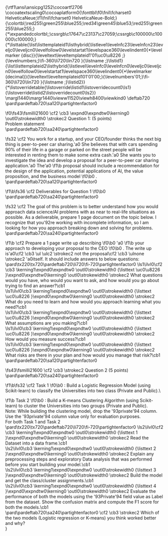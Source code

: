 {\rtf1\ansi\ansicpg1252\cocoartf2706
\cocoatextscaling0\cocoaplatform0{\fonttbl\f0\fnil\fcharset0 HelveticaNeue;\f1\fnil\fcharset0 HelveticaNeue-Bold;}
{\colortbl;\red255\green255\blue255;\red34\green45\blue53;\red255\green255\blue255;}
{\*\expandedcolortbl;;\cssrgb\c17647\c23137\c27059;\cssrgb\c100000\c100000\c100000;}
{\*\listtable{\list\listtemplateid1\listhybrid{\listlevel\levelnfc23\levelnfcn23\leveljc0\leveljcn0\levelfollow0\levelstartat1\levelspace360\levelindent0{\*\levelmarker \{disc\}}{\leveltext\leveltemplateid1\'01\uc0\u8226 ;}{\levelnumbers;}\fi-360\li720\lin720 }{\listname ;}\listid1}
{\list\listtemplateid2\listhybrid{\listlevel\levelnfc0\levelnfcn0\leveljc0\leveljcn0\levelfollow0\levelstartat1\levelspace360\levelindent0{\*\levelmarker \{decimal\}}{\leveltext\leveltemplateid101\'01\'00;}{\levelnumbers\'01;}\fi-360\li720\lin720 }{\listname ;}\listid2}}
{\*\listoverridetable{\listoverride\listid1\listoverridecount0\ls1}{\listoverride\listid2\listoverridecount0\ls2}}
\margl1440\margr1440\vieww11520\viewh8400\viewkind0
\deftab720
\pard\pardeftab720\sa120\partightenfactor0

\f0\fs43\fsmilli21600 \cf2 \cb3 \expnd0\expndtw0\kerning0
\outl0\strokewidth0 \strokec2 Question 1: (5 points)\
Problem statement\
\pard\pardeftab720\sa240\partightenfactor0

\fs32 \cf2 You work for a startup, and your CEO/founder thinks the next big thing is peer-to-peer car sharing.\'a0 She believes that with cars spending 90% of their life in a garage or parked on the street people will be interested in renting them to make some extra cash.\'a0 She wants you to investigate the idea and develop a proposal for a peer-to-peer car sharing application.\'a0 The\'a0
\f1\b proposal should include a recommendation for the design of the application, potential applications of AI, the value proposition, and the business model
\f0\b0 .\
\pard\pardeftab720\sa120\partightenfactor0

\f1\b\fs36 \cf2 Deliverables for Question 1
\f0\b0 \
\pard\pardeftab720\sa240\partightenfactor0

\fs32 \cf2 The goal of this problem is to better understand how you would approach data science/AI problems with as near to real-life situations as possible. As a deliverable, prepare 1 page document on the topic below. I recognize that you\'92re working with incomplete information, so I am looking for how you approach breaking down and solving for problems.\
\pard\pardeftab720\sa240\partightenfactor0

\f1\b \cf2 Prepare a 1 page write up describing
\f0\b0 \'a0
\f1\b your approach to developing your proposal to the CEO
\f0\b0 . The write up is\'a0\cf2 \cb3 \ul \ulc2 \strokec2 not the proposal\cf2 \cb3 \ulnone \strokec2 \'a0itself. It should include answers to below questions:\
\pard\tx220\tx720\pardeftab720\li720\fi-720\partightenfactor0
\ls1\ilvl0\cf2 \cb3 \kerning1\expnd0\expndtw0 \outl0\strokewidth0 {\listtext	\uc0\u8226 	}\expnd0\expndtw0\kerning0
\outl0\strokewidth0 \strokec2 What questions would you have, who would you want to ask, and how would you go about trying to find an answer?\cb1 \
\ls1\ilvl0\cb3 \kerning1\expnd0\expndtw0 \outl0\strokewidth0 {\listtext	\uc0\u8226 	}\expnd0\expndtw0\kerning0
\outl0\strokewidth0 \strokec2 What do you need to learn and how would you approach learning what you need?\cb1 \
\ls1\ilvl0\cb3 \kerning1\expnd0\expndtw0 \outl0\strokewidth0 {\listtext	\uc0\u8226 	}\expnd0\expndtw0\kerning0
\outl0\strokewidth0 \strokec2 What assumptions are you making?\cb1 \
\ls1\ilvl0\cb3 \kerning1\expnd0\expndtw0 \outl0\strokewidth0 {\listtext	\uc0\u8226 	}\expnd0\expndtw0\kerning0
\outl0\strokewidth0 \strokec2 How would you measure success?\cb1 \
\ls1\ilvl0\cb3 \kerning1\expnd0\expndtw0 \outl0\strokewidth0 {\listtext	\uc0\u8226 	}\expnd0\expndtw0\kerning0
\outl0\strokewidth0 \strokec2 What risks are there in your plan and how would you manage that risk?\cb1 \
\pard\pardeftab720\sa120\partightenfactor0

\fs43\fsmilli21600 \cf2 \cb3 \strokec2 Question 2 (5 points)\
\pard\pardeftab720\sa240\partightenfactor0

\f1\b\fs32 \cf2 Task 1
\f0\b0 : Build a Logistic Regression Model (using Scikit-learn) to classify the Universities into two class (Private and Public).\

\f1\b Task 2
\f0\b0 : Build a K-means Clustering Algorithm (using Scikit-learn) to cluster the Universities into two groups (Private and Public).\
Note: While building the clustering model, drop the \'93private\'94 column. Use the \'93private\'94 column value only for evaluation purposes.\
For both Task 1 and Task 2\
\pard\tx220\tx720\pardeftab720\li720\fi-720\partightenfactor0
\ls2\ilvl0\cf2 \cb3 \kerning1\expnd0\expndtw0 \outl0\strokewidth0 {\listtext	1	}\expnd0\expndtw0\kerning0
\outl0\strokewidth0 \strokec2 Read the Dataset into a data frame.\cb1 \
\ls2\ilvl0\cb3 \kerning1\expnd0\expndtw0 \outl0\strokewidth0 {\listtext	2	}\expnd0\expndtw0\kerning0
\outl0\strokewidth0 \strokec2 Explain any preprocessing steps and exploratory Data analysis that was performed before you start building your model.\cb1 \
\ls2\ilvl0\cb3 \kerning1\expnd0\expndtw0 \outl0\strokewidth0 {\listtext	3	}\expnd0\expndtw0\kerning0
\outl0\strokewidth0 \strokec2 Build the model and get the class/cluster assignments.\cb1 \
\ls2\ilvl0\cb3 \kerning1\expnd0\expndtw0 \outl0\strokewidth0 {\listtext	4	}\expnd0\expndtw0\kerning0
\outl0\strokewidth0 \strokec2 Evaluate the performance of both the models using the \'93Private\'94 field value as Label from the dataset. Show the confusion matrix and compute the F1 score for both the models.\cb1 \
\pard\pardeftab720\sa240\partightenfactor0
\cf2 \cb3 \strokec2 Which of the two models (Logistic regression or K-means) you think worked better and why?\
}